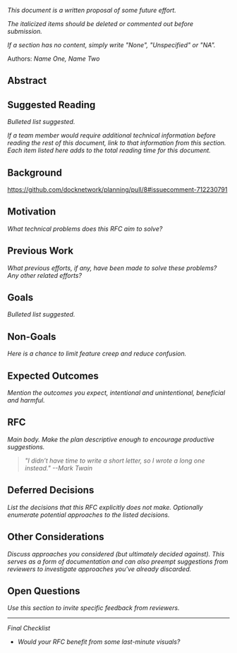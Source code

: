 *This document is a written proposal of some future effort.*

*The italicized items should be deleted or commented out before submission.*

*If a section has no content, simply write "None", "Unspecified" or "NA".*

Authors: *Name One, Name Two*

## Abstract

## Suggested Reading

*Bulleted list suggested.*

*If a team member would require additional technical information before reading the rest of this document, link to that information from this section. Each item listed here adds to the total reading time for this document.*

## Background

https://github.com/docknetwork/planning/pull/8#issuecomment-712230791

## Motivation

*What technical problems does this RFC aim to solve?*

## Previous Work

*What previous efforts, if any, have been made to solve these problems?*
*Any other related efforts?*

## Goals

*Bulleted list suggested.*

## Non-Goals

*Here is a chance to limit feature creep and reduce confusion.*

## Expected Outcomes

*Mention the outcomes you expect, intentional and unintentional, beneficial and harmful.*

## RFC

*Main body. Make the plan descriptive enough to encourage productive suggestions.*

> *"I didn’t have time to write a short letter, so I wrote a long one instead."*
> *--Mark Twain*

## Deferred Decisions

*List the decisions that this RFC explicitly does not make. Optionally enumerate potential approaches to the listed decisions.*

## Other Considerations

*Discuss approaches you considered (but ultimately decided against). This serves as a form of documentation and can also preempt suggestions from reviewers to investigate approaches you’ve already discarded.*

## Open Questions

*Use this section to invite specific feedback from reviewers.*

---

*Final Checklist*

- *Would your RFC benefit from some last-minute visuals?*
